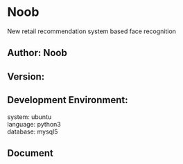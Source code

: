 # Noob
New retail recommendation system based face recognition

## Author: Noob

## Version:

## Development Environment:
system: ubuntu \
language: python3 \
database: mysql5

## Document